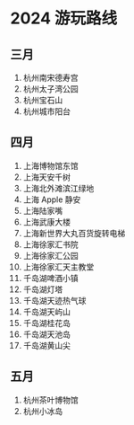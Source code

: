 # 2024 游玩路线

## 三月

1. 杭州南宋德寿宫
2. 杭州太子湾公园
3. 杭州宝石山
4. 杭州城市阳台

## 四月

1. 上海博物馆东馆
2. 上海天安千树
3. 上海北外滩滨江绿地
4. 上海 Apple 静安
5. 上海陆家嘴
6. 上海武康大楼
7. 上海新世界大丸百货旋转电梯
8. 上海徐家汇书院
9. 上海徐家汇公园
10. 上海徐家汇天主教堂
11. 千岛湖啤酒小镇
12. 千岛湖灯塔
13. 千岛湖天迹热气球
14. 千岛湖天屿山
15. 千岛湖桂花岛
16. 千岛湖天池岛
17. 千岛湖黄山尖

## 五月

1. 杭州茶叶博物馆
2. 杭州小冰岛
